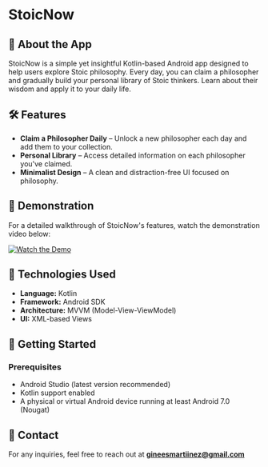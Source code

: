 # StoicNow

## 📜 About the App
StoicNow is a simple yet insightful Kotlin-based Android app designed to help users explore Stoic philosophy. Every day, you can claim a philosopher and gradually build your personal library of Stoic thinkers. Learn about their wisdom and apply it to your daily life.

## 🛠 Features
- **Claim a Philosopher Daily** – Unlock a new philosopher each day and add them to your collection.
- **Personal Library** – Access detailed information on each philosopher you've claimed.
- **Minimalist Design** – A clean and distraction-free UI focused on philosophy.

## 🎥 Demonstration
For a detailed walkthrough of StoicNow's features, watch the demonstration video below:

[![Watch the Demo](https://img.youtube.com/vi/h_xxrsmPKwY/maxresdefault.jpg)](https://youtube.com/shorts/h_xxrsmPKwY)

## 📲 Technologies Used
- **Language:** Kotlin
- **Framework:** Android SDK
- **Architecture:** MVVM (Model-View-ViewModel)
- **UI:** XML-based Views

## 🚀 Getting Started
### Prerequisites
- Android Studio (latest version recommended)
- Kotlin support enabled
- A physical or virtual Android device running at least Android 7.0 (Nougat)

## 📩 Contact
For any inquiries, feel free to reach out at **gineesmartiinez@gmail.com**

